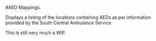 #AED Mappings.

Displays a listing of the locations containing AEDs as per information provided by the South Central Ambulance Service.

This is still very much a WIP.